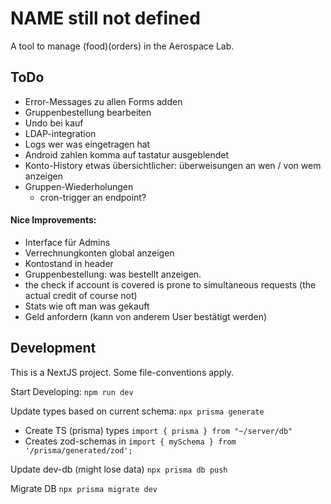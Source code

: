 # NAME still not defined
A tool to manage (food)(orders) in the Aerospace Lab.

## ToDo
- Error-Messages zu allen Forms adden
- Gruppenbestellung bearbeiten
- Undo bei kauf
- LDAP-integration
- Logs wer was eingetragen hat
- Android zahlen komma auf tastatur ausgeblendet
- Konto-History etwas übersichtlicher: überweisungen an wen / von wem anzeigen
- Gruppen-Wiederholungen
    - cron-trigger an endpoint?
#### Nice Improvements:
- Interface für Admins
- Verrechnungkonten global anzeigen
- Kontostand in header
- Gruppenbestellung: was bestellt anzeigen.
- the check if account is covered is prone to simultaneous requests (the actual credit of course not)
- Stats wie oft man was gekauft
- Geld anfordern (kann von anderem User bestätigt werden)


## Development
This is a NextJS project. Some file-conventions apply.

Start Developing:
`npm run dev`

Update types based on current schema:
`npx prisma generate`
- Create TS (prisma) types `import { prisma } from "~/server/db"`
- Creates zod-schemas in `import { mySchema } from '/prisma/generated/zod';`

Update dev-db (might lose data)
`npx prisma db push`

Migrate DB
`npx prisma migrate dev`